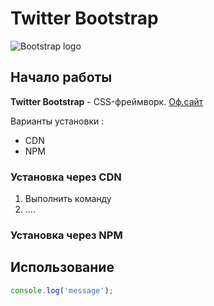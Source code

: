# Twitter Bootstrap
![Bootstrap logo](http://i.imgur.com/qhtywl2.png)

## Начало работы 
**Twitter Bootstrap** - CSS-фреймворк. [Оф.сайт](htpps://getbootstrap.com)


Варианты установки : 
* CDN
* NPM
### Установка через CDN

1. Выполнить команду
1. ....

### Установка через NPM

## Использование

```javascript
console.log('message');
```